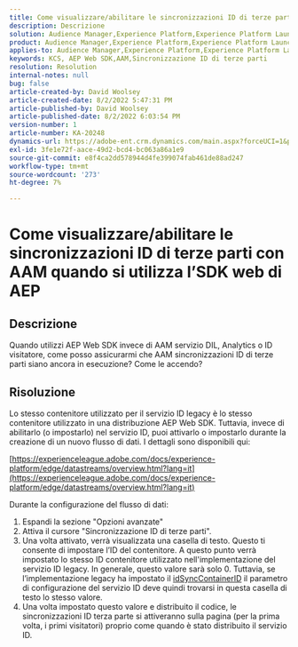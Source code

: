 ```yaml
---
title: Come visualizzare/abilitare le sincronizzazioni ID di terze parti con AAM quando si utilizza l’SDK web di AEP
description: Descrizione
solution: Audience Manager,Experience Platform,Experience Platform Launch,Web SDK
product: Audience Manager,Experience Platform,Experience Platform Launch,Web SDK
applies-to: Audience Manager,Experience Platform,Experience Platform Launch,Web SDK
keywords: KCS, AEP Web SDK,AAM,Sincronizzazione ID di terze parti
resolution: Resolution
internal-notes: null
bug: false
article-created-by: David Woolsey
article-created-date: 8/2/2022 5:47:31 PM
article-published-by: David Woolsey
article-published-date: 8/2/2022 6:03:54 PM
version-number: 1
article-number: KA-20248
dynamics-url: https://adobe-ent.crm.dynamics.com/main.aspx?forceUCI=1&pagetype=entityrecord&etn=knowledgearticle&id=08f8232c-8b12-ed11-b83d-00224808613b
exl-id: 3fe1e72f-aace-49d2-bcd4-bc063a86a1e9
source-git-commit: e8f4ca2dd578944d4fe399074fab461de88ad247
workflow-type: tm+mt
source-wordcount: '273'
ht-degree: 7%

---
```


# Come visualizzare/abilitare le sincronizzazioni ID di terze parti con AAM quando si utilizza l’SDK web di AEP

## Descrizione

Quando utilizzi AEP Web SDK invece di AAM servizio DIL, Analytics o ID visitatore, come posso assicurarmi che AAM sincronizzazioni ID di terze parti siano ancora in esecuzione? Come le accendo?

## Risoluzione


Lo stesso contenitore utilizzato per il servizio ID legacy è lo stesso contenitore utilizzato in una distribuzione AEP Web SDK. Tuttavia, invece di abilitarlo (o impostarlo) nel servizio ID, puoi attivarlo o impostarlo durante la creazione di un nuovo flusso di dati. I dettagli sono disponibili qui:

[https://experienceleague.adobe.com/docs/experience-platform/edge/datastreams/overview.html?lang=it](https://experienceleague.adobe.com/docs/experience-platform/edge/datastreams/overview.html?lang=it)

Durante la configurazione del flusso di dati:

1. Espandi la sezione &quot;Opzioni avanzate&quot;
2. Attiva il cursore &quot;Sincronizzazione ID di terze parti&quot;.
3. Una volta attivato, verrà visualizzata una casella di testo. Questo ti consente di impostare l’ID del contenitore. A questo punto verrà impostato lo stesso ID contenitore utilizzato nell&#39;implementazione del servizio ID legacy. In generale, questo valore sarà solo 0. Tuttavia, se l’implementazione legacy ha impostato il [idSyncContainerID](https://experienceleague.adobe.com/docs/id-service/using/id-service-api/configurations/idsyncontainerid.html?lang=en) il parametro di configurazione del servizio ID deve quindi trovarsi in questa casella di testo lo stesso valore.
4. Una volta impostato questo valore e distribuito il codice, le sincronizzazioni ID terza parte si attiveranno sulla pagina (per la prima volta, i primi visitatori) proprio come quando è stato distribuito il servizio ID.
